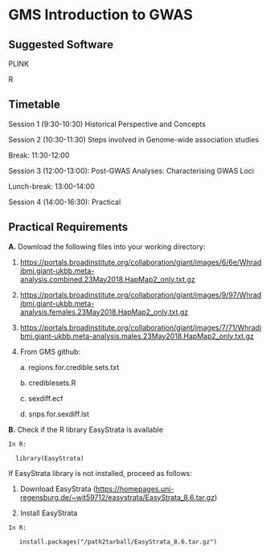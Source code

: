 GMS Introduction to GWAS
======================================


Suggested Software
----------------------

PLINK

R



Timetable
---------

Session 1 (9:30-10:30) Historical Perspective and Concepts

Session 2 (10:30-11:30) Steps involved in Genome-wide association studies

Break: 11:30-12:00

Session 3 (12:00-13:00): Post-GWAS Analyses: Characterising GWAS Loci

Lunch-break: 13:00-14:00

Session 4 (14:00-16:30): Practical

**Practical Requirements**
-------------------------

**A.**	Download the following files into your working directory:
1.	https://portals.broadinstitute.org/collaboration/giant/images/6/6e/Whradjbmi.giant-ukbb.meta-analysis.combined.23May2018.HapMap2_only.txt.gz
2.	https://portals.broadinstitute.org/collaboration/giant/images/9/97/Whradjbmi.giant-ukbb.meta-analysis.females.23May2018.HapMap2_only.txt.gz
3.	https://portals.broadinstitute.org/collaboration/giant/images/7/71/Whradjbmi.giant-ukbb.meta-analysis.males.23May2018.HapMap2_only.txt.gz

4.	From GMS github:

    a.	regions.for.credible.sets.txt

    b.	crediblesets.R

    c.	sexdiff.ecf

    d.	snps.for.sexdiff.lst



**B.**	Check if the R library EasyStrata is available 

    In R:

      library(EasyStrata)

   If EasyStrata library is not installed, proceed as follows:
   
   1.	Download EasyStrata (https://homepages.uni-regensburg.de/~wit59712/easystrata/EasyStrata_8.6.tar.gz)
    
   2.	Install EasyStrata 

    In R: 

       install.packages("/path2tarball/EasyStrata_8.6.tar.gz")

